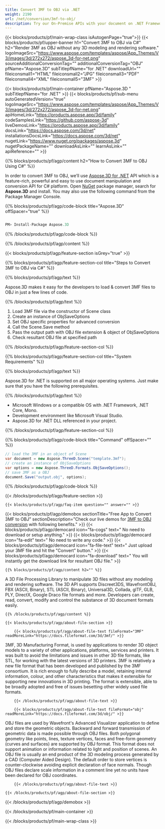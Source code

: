 ```yaml
---
title: Convert 3MF to OBJ via .NET 
weight: 2190
url: /net/conversion/3mf-to-obj/ 
description: Try our On-Premise APIs with your document on .NET Framework, .NET Core, Mono.
---
```


{{< blocks/products/pf/main-wrap-class isAutogenPage="true">}}
{{< blocks/products/pf/upper-banner h1="Convert 3MF to OBJ via C#" h2="Render 3MF as OBJ without any 3D modeling and rendering software." logoImageSrc="https://www.aspose.com/templates/aspose/App_Themes/V3/images/3d/272x272/aspose_3d-for-net.png" sourceAdditionalConversionTag="" additionalConversionTag="OBJ" pfName="Aspose.3D" subTitlepfName="for .NET" downloadUrl="" fileiconsmall1="HTML" fileiconsmall2="JPG" fileiconsmall3="PDF" fileiconsmall4="XML" fileiconsmall5="3MF" >}}

{{< blocks/products/pf/main-container pfName="Aspose.3D " subTitlepfName="for .NET" >}}
{{< blocks/products/pf/sub-menu autoGeneratedVersion="true" logoImageSrc="https://www.aspose.com/templates/aspose/App_Themes/V3/images/3d/272x272/aspose_3d-for-net.png" apiHomeLink="https://products.aspose.app/3d/family" codeSamplesLink="https://github.com/aspose-3d" liveDemosLink="https://products.aspose.app/3d/family" docsLink="https://docs.aspose.com/3d/net" installationsDocsLink="https://docs.aspose.com/3d/net" nugetLink="https://www.nuget.org/packages/aspose.3d" nugetPackageName="" downloadAsLink="" learnAsLink="" apiReference="" >}}

{{% blocks/products/pf/agp/content h2="How to Convert 3MF to OBJ Using C#" %}}

 In order to convert 3MF to OBJ, we’ll use
 [Aspose.3D for .NET](https://products.aspose.com/3d/net) 
 API which is a feature-rich, powerful and easy to use document manipulation and conversion API for C# platform. Open
 [NuGet](https://www.nuget.org/packages/aspose.3d) 
 package manager, search for
 **Aspose.3D** 
 and install. You may also use the following command from the Package Manager Console.

{{% blocks/products/pf/agp/code-block title="Aspose.3D" offSpacer="true" %}}

```cs

PM> Install-Package Aspose.3D

```

{{% /blocks/products/pf/agp/code-block %}}

{{% /blocks/products/pf/agp/content %}}

{{< blocks/products/pf/agp/feature-section isGrey="true" >}}

{{% blocks/products/pf/agp/feature-section-col title="Steps to Convert 3MF to OBJ via C#" %}}

{{% blocks/products/pf/agp/text %}}

 Aspose.3D makes it easy for the developers to load & convert 3MF files to OBJ in just a few lines of code.

{{% /blocks/products/pf/agp/text %}}

1.  Load 3MF file via the constructor of Scene class
1.  Create an instance of ObjSaveOptions
1.  Set OBJ specific properties for advanced conversion
1.  Call the Scene.Save method
1.  Pass the output path with OBJ file extension & object of ObjSaveOptions
1.  Check resultant OBJ file at specified path

{{% /blocks/products/pf/agp/feature-section-col %}}

{{% blocks/products/pf/agp/feature-section-col title="System Requirements" %}}

{{% blocks/products/pf/agp/text %}}

 Aspose.3D for .NET is supported on all major operating systems. Just make sure that you have the following prerequisites.

{{% /blocks/products/pf/agp/text %}}

-  Microsoft Windows or a compatible OS with .NET Framework, .NET Core, Mono.
-  Development environment like Microsoft Visual Studio.
-  Aspose.3D for .NET DLL referenced in your project.

{{% /blocks/products/pf/agp/feature-section-col %}}

{{% blocks/products/pf/agp/code-block title="Command" offSpacer="" %}}

```cs
// load the 3MF in an object of Scene 
var document = new Aspose.ThreeD.Scene("template.3mf");
// create an instance of ObjSaveOptions 
var options = new Aspose.ThreeD.Formats.ObjSaveOptions();
// save 3MF as a OBJ 
document.Save("output.obj", options); 

```

{{% /blocks/products/pf/agp/code-block %}}

{{< /blocks/products/pf/agp/feature-section >}}

    {{< blocks/products/pf/agp/faq-item question="" answer="" >}}
 

<!-- aboutfile Starts -->

{{< blocks/products/pf/agp/demobox sectionTitle="Free App to Convert 3MF to OBJ" sectionDescription="Check our live demos for [3MF to OBJ conversion](https://products.aspose.app/3d/conversion/3mf-to-obj) with following benefits." >}}
        {{< blocks/products/pf/agp/democard icon="fa-cogs" text=" No need to download or setup anything." >}}
        {{< blocks/products/pf/agp/democard icon="fa-edit" text=" No need to write any code." >}}
        {{< blocks/products/pf/agp/democard icon="fa-file-text" text=" Just upload your 3MF file and hit the \"Convert\" button." >}}
        {{< blocks/products/pf/agp/democard icon="fa-download" text=" You will instantly get the download link for resultant OBJ file." >}}

    {{% blocks/products/pf/agp/content h2="" %}}

 A 3D File Processing Library to manipulate 3D files without any modeling and rendering software. The 3D API supports Discreet3DS, WavefrontOBJ, FBX (ASCII, Binary), STL (ASCII, Binary), Universal3D, Collada, glTF, GLB, PLY, DirectX, Google Draco file formats and more. Developers can create, read, convert, modify and control the substance of 3D document formats easily.



    {{% /blocks/products/pf/agp/content %}}

    {{< blocks/products/pf/agp/about-file-section >}}

        {{< blocks/products/pf/agp/about-file-text fileFormat="3MF" readMoreLink="https://docs.fileformat.com/3d/3mf/" >}}
3MF, 3D Manufacturing Format, is used by applications to render 3D object models to a variety of other applications, platforms, services and printers. It was built to avoid the limitations and issues in other 3D file formats, like STL, for working with the latest versions of 3D printers. 3MF is relatively a new file format that has been developed and published by the 3MF consortium. It is rich enough to fully describe a model, retaining internal information, colour, and other characteristics that makes it extensible for supporting new innovations in 3D printing. The format is extensible, able to be broadly adopted and free of issues besetting other widely used file formats.

        {{< /blocks/products/pf/agp/about-file-text >}}

        {{< blocks/products/pf/agp/about-file-text fileFormat="obj" readMoreLink="https://docs.fileformat.com/3d/obj/" >}}
OBJ files are used by Wavefront's Advanced Visualizer application to define and store the geometric objects. Backward and forward transmission of geometric data is made possible through OBJ files. Both polygonal geometry like points, lines, texture vertices, faces and free-form geometry (curves and surfaces) are supported by OBJ format.  This format does not support animation or information related to light and position of scenes. An OBJ file is usually an end product of the 3D modeling process generated by a CAD (Computer Aided Design). The default order to store vertices is counter-clockwise avoiding explicit declaration of face normals. Though OBJ files declare scale information in a comment line yet no units have been declared for OBJ coordinates.

        {{< /blocks/products/pf/agp/about-file-text >}}

    {{< /blocks/products/pf/agp/about-file-section >}}

{{< /blocks/products/pf/agp/demobox >}}

<!-- aboutfile Ends -->

{{< /blocks/products/pf/main-container >}}
    
{{< /blocks/products/pf/main-wrap-class >}}